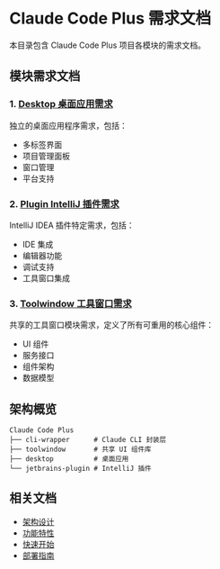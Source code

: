 # Claude Code Plus 需求文档

本目录包含 Claude Code Plus 项目各模块的需求文档。

## 模块需求文档

### 1. [Desktop 桌面应用需求](desktop-requirements.md)
独立的桌面应用程序需求，包括：
- 多标签界面
- 项目管理面板
- 窗口管理
- 平台支持

### 2. [Plugin IntelliJ 插件需求](plugin-requirements.md)
IntelliJ IDEA 插件特定需求，包括：
- IDE 集成
- 编辑器功能
- 调试支持
- 工具窗口集成

### 3. [Toolwindow 工具窗口需求](toolwindow-requirements.md)
共享的工具窗口模块需求，定义了所有可重用的核心组件：
- UI 组件
- 服务接口
- 组件架构
- 数据模型

## 架构概览

```
Claude Code Plus
├── cli-wrapper      # Claude CLI 封装层
├── toolwindow       # 共享 UI 组件库
├── desktop          # 桌面应用
└── jetbrains-plugin # IntelliJ 插件
```

## 相关文档

- [架构设计](../架构设计.md)
- [功能特性](../功能特性.md)
- [快速开始](../快速开始.md)
- [部署指南](../部署指南.md)
